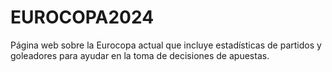 # EUROCOPA2024
Página web sobre la Eurocopa actual que incluye estadísticas de partidos y goleadores para ayudar en la toma de decisiones de apuestas.
